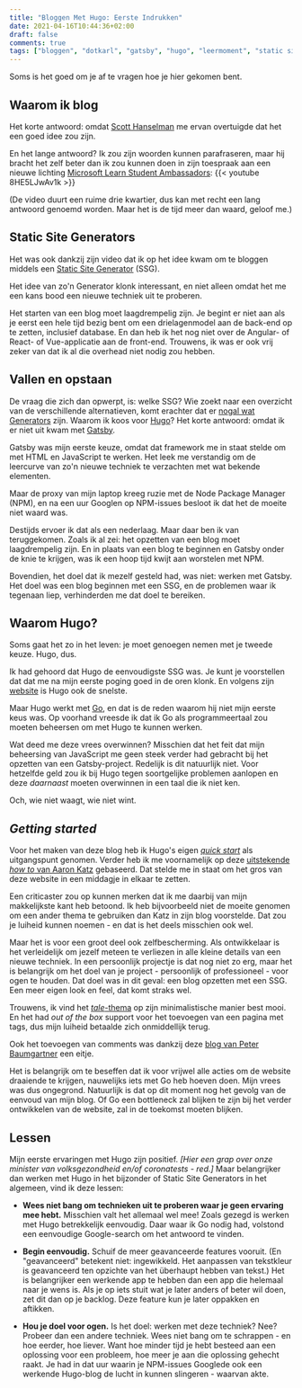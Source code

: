```yaml
---
title: "Bloggen Met Hugo: Eerste Indrukken"
date: 2021-04-16T10:44:36+02:00
draft: false
comments: true
tags: ["bloggen", "dotkarl", "gatsby", "hugo", "leermoment", "static site generator"]
---
```


Soms is het goed om je af te vragen hoe je hier gekomen bent.

## Waarom ik blog

Het korte antwoord: omdat [Scott Hanselman](https://www.hanselman.com/) me ervan overtuigde dat het een goed idee zou zijn. 

En het lange antwoord? Ik zou zijn woorden kunnen parafraseren, maar hij bracht het zelf beter dan ik zou kunnen doen in zijn toespraak aan een nieuwe lichting [Microsoft Learn Student Ambassadors](https://studentambassadors.microsoft.com/):
{{< youtube 8HE5LJwAv1k >}}

(De video duurt een ruime drie kwartier, dus kan met recht een lang antwoord genoemd worden. Maar het is de tijd meer dan waard, geloof me.)

## Static Site Generators

Het was ook dankzij zijn video dat ik op het idee kwam om te bloggen middels een [Static Site Generator](https://jamstack.org/glossary/ssg/) (SSG). 

Het idee van zo'n Generator klonk interessant, en niet alleen omdat het me een kans bood een nieuwe techniek uit te proberen. 

Het starten van een blog moet laagdrempelig zijn. Je begint er niet aan als je eerst een hele tijd bezig bent om een drielagenmodel aan de back-end op te zetten, inclusief database. En dan heb ik het nog niet over de Angular- of React- of Vue-applicatie aan de front-end. Trouwens, ik was er ook vrij zeker van dat ik al die overhead niet nodig zou hebben. 

## Vallen en opstaan

De vraag die zich dan opwerpt, is: welke SSG? Wie zoekt naar een overzicht van de verschillende alternatieven, komt erachter dat er [nogal wat Generators](https://jamstack.org/generators/) zijn. Waarom ik koos voor [Hugo](https://gohugo.io/)? Het korte antwoord: omdat ik er niet uit kwam met [Gatsby](https://www.gatsbyjs.com/).

Gatsby was mijn eerste keuze, omdat dat framework me in staat stelde om met HTML en JavaScript te werken. Het leek me verstandig om de leercurve van zo'n nieuwe techniek te verzachten met wat bekende elementen. 

Maar de proxy van mijn laptop kreeg ruzie met de Node Package Manager (NPM), en na een uur Googlen op NPM-issues besloot ik dat het de moeite niet waard was.

Destijds ervoer ik dat als een nederlaag. Maar daar ben ik van teruggekomen. Zoals ik al zei: het opzetten van een blog moet laagdrempelig zijn. En in plaats van een blog te beginnen en Gatsby onder de knie te krijgen, was ik een hoop tijd kwijt aan worstelen met NPM. 

Bovendien, het doel dat ik mezelf gesteld had, was niet: werken met Gatsby. Het doel was een blog beginnen met een SSG, en de problemen waar ik tegenaan liep, verhinderden me dat doel te bereiken.

## Waarom Hugo?

Soms gaat het zo in het leven: je moet genoegen nemen met je tweede keuze. Hugo, dus. 

Ik had gehoord dat Hugo de eenvoudigste SSG was. Je kunt je voorstellen dat dat me na mijn eerste poging goed in de oren klonk. En volgens zijn [website](https://gohugo.io/) is Hugo ook de snelste. 

Maar Hugo werkt met [Go](https://golang.org/), en dat is de reden waarom hij niet mijn eerste keus was. Op voorhand vreesde ik dat ik Go als programmeertaal zou moeten beheersen om met Hugo te kunnen werken. 

Wat deed me deze vrees overwinnen? Misschien dat het feit dat mijn beheersing van JavaScript me geen steek verder had gebracht bij het opzetten van een Gatsby-project. Redelijk is dit natuurlijk niet. Voor hetzelfde geld zou ik bij Hugo tegen soortgelijke problemen aanlopen en deze *daarnaast* moeten overwinnen in een taal die ik niet ken. 

Och, wie niet waagt, wie niet wint.

## *Getting started*

Voor het maken van deze blog heb ik Hugo's eigen [*quick start*](https://gohugo.io/getting-started/quick-start/) als uitgangspunt genomen. Verder heb ik me voornamelijk op deze [uitstekende *how to* van Aaron Katz](https://www.freecodecamp.org/news/how-to-build-a-blog-using-a-static-site-generator-and-a-cdn/) gebaseerd. Dat stelde me in staat om het gros van deze website in een middagje in elkaar te zetten. 

Een criticaster zou op kunnen merken dat ik me daarbij van mijn makkelijkste kant heb betoond. Ik heb bijvoorbeeld niet de moeite genomen om een ander thema te gebruiken dan Katz in zijn blog voorstelde. Dat zou je luiheid kunnen noemen - en dat is het deels misschien ook wel. 

Maar het is voor een groot deel ook zelfbescherming. Als ontwikkelaar is het verleidelijk om jezelf meteen te verliezen in alle kleine details van een nieuwe techniek. In een persoonlijk projectje is dat nog niet zo erg, maar het is belangrijk om het doel van je project - persoonlijk of professioneel - voor ogen te houden. Dat doel was in dit geval: een blog opzetten met een SSG. Een meer eigen look en feel, dat komt straks wel.

Trouwens, ik vind het [*tale*-thema](https://github.com/EmielH/tale-hugo) op zijn minimalistische manier best mooi. En het had *out of the box* support voor het toevoegen van een pagina met tags, dus mijn luiheid betaalde zich onmiddellijk terug.

Ook het toevoegen van comments was dankzij deze [blog van Peter Baumgartner](https://portfolio.peter-baumgartner.net/2017/09/10/how-to-install-disqus-on-hugo/) een eitje. 

Het is belangrijk om te beseffen dat ik voor vrijwel alle acties om de website draaiende te krijgen, nauwelijks iets met Go heb hoeven doen. Mijn vrees was dus ongegrond. Natuurlijk is dat op dit moment nog het gevolg van de eenvoud van mijn blog. Of Go een bottleneck zal blijken te zijn bij het verder ontwikkelen van de website, zal in de toekomst moeten blijken.

## Lessen

Mijn eerste ervaringen met Hugo zijn positief. *[Hier een grap over onze minister van volksgezondheid en/of coronatests - red.]* Maar belangrijker dan werken met Hugo in het bijzonder of Static Site Generators in het algemeen, vind ik deze lessen:

- **Wees niet bang om technieken uit te proberen waar je geen ervaring mee hebt.** Misschien valt het allemaal wel mee! Zoals gezegd is werken met Hugo betrekkelijk eenvoudig. Daar waar ik Go nodig had, volstond een eenvoudige Google-search om het antwoord te vinden.

- **Begin eenvoudig.** Schuif de meer geavanceerde features vooruit. (En "geavanceerd" betekent niet: ingewikkeld. Het aanpassen van tekstkleur is geavanceerd ten opzichte van het überhaupt hebben van tekst.) Het is belangrijker een werkende app te hebben dan een app die helemaal naar je wens is. Als je op iets stuit wat je later anders of beter wil doen, zet dit dan op je backlog. Deze feature kun je later oppakken en aftikken.

- **Hou je doel voor ogen.** Is het doel: werken met deze techniek? Nee? Probeer dan een andere techniek. Wees niet bang om te schrappen - en hoe eerder, hoe liever. Want hoe minder tijd je hebt besteed aan een oplossing voor een probleem, hoe meer je aan die oplossing gehecht raakt. Je had in dat uur waarin je NPM-issues Googlede ook een werkende Hugo-blog de lucht in kunnen slingeren - waarvan akte.
